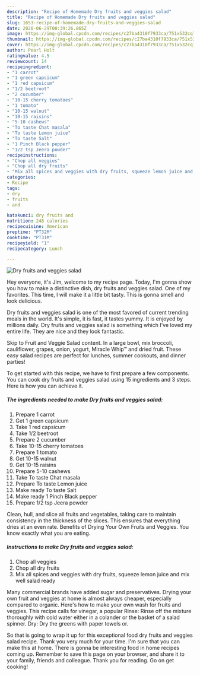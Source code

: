 ```yaml
---
description: "Recipe of Homemade Dry fruits and veggies salad"
title: "Recipe of Homemade Dry fruits and veggies salad"
slug: 1653-recipe-of-homemade-dry-fruits-and-veggies-salad
date: 2020-06-29T00:39:26.865Z
image: https://img-global.cpcdn.com/recipes/c27ba4310f7933ca/751x532cq70/dry-fruits-and-veggies-salad-recipe-main-photo.jpg
thumbnail: https://img-global.cpcdn.com/recipes/c27ba4310f7933ca/751x532cq70/dry-fruits-and-veggies-salad-recipe-main-photo.jpg
cover: https://img-global.cpcdn.com/recipes/c27ba4310f7933ca/751x532cq70/dry-fruits-and-veggies-salad-recipe-main-photo.jpg
author: Pearl Holt
ratingvalue: 4.5
reviewcount: 14
recipeingredient:
- "1 carrot"
- "1 green capsicum"
- "1 red capsicum"
- "1/2 beetroot"
- "2 cucumber"
- "10-15 cherry tomatoes"
- "1 tomato"
- "10-15 walnut"
- "10-15 raisins"
- "5-10 cashews"
- "To taste Chat masala"
- "To taste Lemon juice"
- "To taste Salt"
- "1 Pinch Black pepper"
- "1/2 tsp Jeera powder"
recipeinstructions:
- "Chop all veggies"
- "Chop all dry fruits"
- "Mix all spices and veggies with dry fruits, squeeze lemon juice and mix well salad ready"
categories:
- Recipe
tags:
- dry
- fruits
- and

katakunci: dry fruits and 
nutrition: 248 calories
recipecuisine: American
preptime: "PT32M"
cooktime: "PT31M"
recipeyield: "1"
recipecategory: Lunch

---
```



![Dry fruits and veggies salad](https://img-global.cpcdn.com/recipes/c27ba4310f7933ca/751x532cq70/dry-fruits-and-veggies-salad-recipe-main-photo.jpg)

Hey everyone, it's Jim, welcome to my recipe page. Today, I'm gonna show you how to make a distinctive dish, dry fruits and veggies salad. One of my favorites. This time, I will make it a little bit tasty. This is gonna smell and look delicious.

Dry fruits and veggies salad is one of the most favored of current trending meals in the world. It's simple, it is fast, it tastes yummy. It is enjoyed by millions daily. Dry fruits and veggies salad is something which I've loved my entire life. They are nice and they look fantastic.

Skip to Fruit and Veggie Salad content. In a large bowl, mix broccoli, cauliflower, grapes, onion, yogurt, Miracle Whip™ and dried fruit. These easy salad recipes are perfect for lunches, summer cookouts, and dinner parties!


To get started with this recipe, we have to first prepare a few components. You can cook dry fruits and veggies salad using 15 ingredients and 3 steps. Here is how you can achieve it.

<!--inarticleads1-->

##### The ingredients needed to make Dry fruits and veggies salad:

1. Prepare 1 carrot
1. Get 1 green capsicum
1. Take 1 red capsicum
1. Take 1/2 beetroot
1. Prepare 2 cucumber
1. Take 10-15 cherry tomatoes
1. Prepare 1 tomato
1. Get 10-15 walnut
1. Get 10-15 raisins
1. Prepare 5-10 cashews
1. Take To taste Chat masala
1. Prepare To taste Lemon juice
1. Make ready To taste Salt
1. Make ready 1 Pinch Black pepper
1. Prepare 1/2 tsp Jeera powder


Clean, hull, and slice all fruits and vegetables, taking care to maintain consistency in the thickness of the slices. This ensures that everything dries at an even rate. Benefits of Drying Your Own Fruits and Veggies. You know exactly what you are eating. 

<!--inarticleads2-->

##### Instructions to make Dry fruits and veggies salad:

1. Chop all veggies
1. Chop all dry fruits
1. Mix all spices and veggies with dry fruits, squeeze lemon juice and mix well salad ready


Many commercial brands have added sugar and preservatives. Drying your own fruit and veggies at home is almost always cheaper, especially compared to organic. Here&#39;s how to make your own wash for fruits and veggies. This recipe calls for vinegar, a popular Rinse: Rinse off the mixture thoroughly with cold water either in a colander or the basket of a salad spinner. Dry: Dry the greens with paper towels or. 

So that is going to wrap it up for this exceptional food dry fruits and veggies salad recipe. Thank you very much for your time. I'm sure that you can make this at home. There is gonna be interesting food in home recipes coming up. Remember to save this page on your browser, and share it to your family, friends and colleague. Thank you for reading. Go on get cooking!
